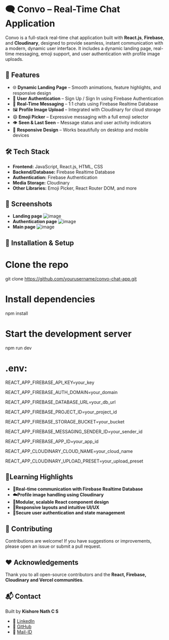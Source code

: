 # 🗨️ Convo – Real-Time Chat Application
Convo is a full-stack real-time chat application built with **React.js**, **Firebase**, and **Cloudinary**, designed to provide seamless, instant communication with a modern, dynamic user interface. It includes a dynamic landing page, real-time messaging, emoji support, and user authentication with profile image uploads.

## 🚀 Features

- 🌐 **Dynamic Landing Page** – Smooth animations, feature highlights, and responsive design
- 🔐 **User Authentication** – Sign Up / Sign In using Firebase Authentication
- 💬 **Real-Time Messaging** – 1:1 chats using Firebase Realtime Database
- 🖼️ **Profile Image Upload** – Integrated with Cloudinary for cloud storage
- 😄 **Emoji Picker** – Expressive messaging with a full emoji selector
- 👁️ **Seen & Last Seen** – Message status and user activity indicators
- 📱 **Responsive Design** – Works beautifully on desktop and mobile devices

## 🛠️ Tech Stack

- **Frontend:** JavaScript, React.js, HTML, CSS
- **Backend/Database:** Firebase Realtime Database
- **Authentication:** Firebase Authentication
- **Media Storage:** Cloudinary
- **Other Libraries:** Emoji Picker, React Router DOM, and more

## 📸 Screenshots
- **Landing page**
![image](https://github.com/user-attachments/assets/deb667ee-480c-4d39-bb75-f0bd178fcb44)
- **Authentication page**
![image](https://github.com/user-attachments/assets/5261e3bf-7f46-4fff-930a-60010f2f3335)
- **Main page**
![image](https://github.com/user-attachments/assets/1814eaf3-72ef-4c76-bf0e-61fe8d19f9b7)

## 🔧 Installation & Setup
# Clone the repo
git clone https://github.com/yourusername/convo-chat-app.git

# Install dependencies
npm install

# Start the development server
npm run dev

# .env:
REACT_APP_FIREBASE_API_KEY=your_key

REACT_APP_FIREBASE_AUTH_DOMAIN=your_domain

REACT_APP_FIREBASE_DATABASE_URL=your_db_url

REACT_APP_FIREBASE_PROJECT_ID=your_project_id

REACT_APP_FIREBASE_STORAGE_BUCKET=your_bucket

REACT_APP_FIREBASE_MESSAGING_SENDER_ID=your_sender_id

REACT_APP_FIREBASE_APP_ID=your_app_id

REACT_APP_CLOUDINARY_CLOUD_NAME=your_cloud_name

REACT_APP_CLOUDINARY_UPLOAD_PRESET=your_upload_preset



## 🎯Learning Highlights
- **🔄Real-time communication with Firebase Realtime Database**
- **☁️Profile image handling using Cloudinary**
- **🧱Modular, scalable React component design**
- **📱Responsive layouts and intuitive UI/UX**
- **🔐Secure user authentication and state management**

## 🤝 Contributing

Contributions are welcome! If you have suggestions or improvements, please open an issue or submit a pull request.

## ❤️ Acknowledgements

Thank you to all open-source contributors and the **React, Firebase, Cloudinary and Vercel communities**.

## 📬 Contact
Built by **Kishore Nath C S**
- 🔗 [LinkedIn](https://www.linkedin.com/in/kishore-nath-c-s-332724310/)
- 🐙 [GitHub](https://github.com/KishoreNath7806)
- 📧 [Mail-ID](kishorenath2308@gmail.com)
